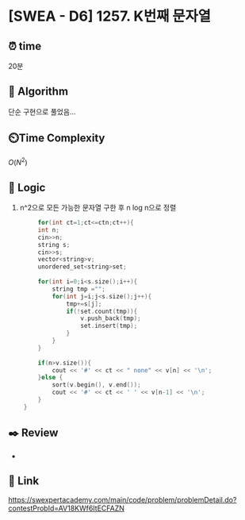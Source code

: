 # [SWEA - D6] 1257. K번째 문자열
 
## ⏰  **time**
20분

## :pushpin: **Algorithm**
단순 구현으로 풀었음...

## ⏲️**Time Complexity**
$O(N^2)$

## :round_pushpin: **Logic**
1. n^2으로 모든 가능한 문자열 구한 후 n log n으로 정렬
   ```cpp
		for(int ct=1;ct<=ctn;ct++){
        int n;
        cin>>n;
        string s;
        cin>>s;
        vector<string>v;
        unordered_set<string>set;
 
        for(int i=0;i<s.size();i++){
            string tmp ="";
            for(int j=i;j<s.size();j++){
                tmp+=s[j];
                if(!set.count(tmp)){
                    v.push_back(tmp);
                    set.insert(tmp);
                }
            }
        }
 
        if(n>v.size()){
            cout << '#' << ct << " none" << v[n] << '\n';
        }else {
            sort(v.begin(), v.end());
            cout << '#' << ct << ' ' << v[n-1] << '\n';
        }
    }
   ```

## :black_nib: **Review**
- 

## 📡 Link
https://swexpertacademy.com/main/code/problem/problemDetail.do?contestProbId=AV18KWf6ItECFAZN
